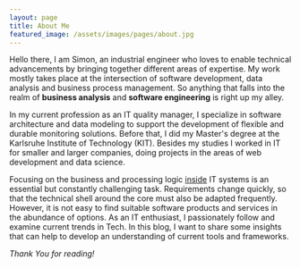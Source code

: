 ```yaml
---
layout: page
title: About Me
featured_image: /assets/images/pages/about.jpg
---
```



Hello there, I am Simon, an industrial engineer who loves to enable technical advancements by bringing together different areas of expertise. My work mostly takes place at the intersection of software development, data analysis and business process management. So anything that falls into the realm of **business analysis** and **software engineering** is right up my alley. 

In my current profession as an IT quality manager, I specialize in software architecture and data modeling to support the development of flexible and durable monitoring solutions. Before that, I did my Master's degree at the Karlsruhe Institute of Technology (KIT). Besides my studies I worked in IT for smaller and larger companies, doing projects in the areas of web development and data science.  

Focusing on the business and processing logic <u>inside</u> IT systems is an essential but constantly challenging task. Requirements change quickly, so that the technical shell around the core must also be adapted frequently. However, it is not easy to find suitable software products and services in the abundance of options. As an IT enthusiast, I passionately follow and examine current trends in Tech. In this blog, I want to share some insights that can help to develop an understanding of current tools and frameworks. 

*Thank You for reading!*